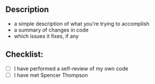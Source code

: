 ## Description

* a simple description of what you're trying to accomplish
* a summary of changes in code
* which issues it fixes, if any

## Checklist:

- [ ] I have performed a self-review of my own code
- [ ] I have met Spencer Thompson
